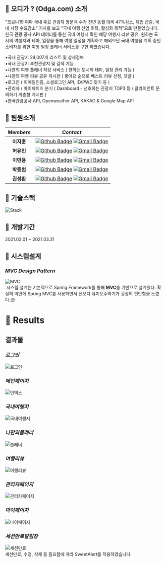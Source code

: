 
## 🚙 오디가 ? (Odga.com) 소개 
"코로나19 여파 국내 주요 관광지 방문객 수가 전년 동월 대비 47%감소, 폐업 급증, 국내 시장 수요감소“ 기사를 보고 “국내 여행 산업 회복, 활성화 목적”으로 만들었습니다.<br>
한국 관광 공사 API 데이터를 통한 국내 여행지 확인 해당 여행지 리뷰 공유, 원하는 도시의 여행지와 테마, 일정을 통해 여행 일정을 계획하고 해외보단 국내 여행을 계획 중인 소비자를 위한 여행 일정 플래너 서비스를 구현 하였습니다.

▪국내 관광지 24,007개 리스트 및 상세정보<br>
▪국내 관광지 추천관광지 및 검색 기능<br>
▪나만의 여행 플래너 작성 서비스 ( 원하는 도시와 테마, 일정 관리 가능 )<br>
▪나만의 여행 리뷰 공유 게시판 ( 좋아요 순으로 베스트 리뷰 선정, 댓글 )<br>
▪로그인 ( 이메일인증, 소셜로그인 API, ID/PWD 찾기 등 )<br>
▪관리자 / 마이페이지 분기 ( Dashboard - 선호하는 관광지 TOP3 등 / 클라이언트 문의하기 계층형 게시판 )<br>
▪한국관광공사 API, Openweather API, KAKAO & Google Map API<br>


## 🚙 팀원소개

|*Members*|*Contact*|
|:---:|---|
|**이지훈**|[![Github Badge](https://img.shields.io/badge/-Github-000?style=flat-square&logo=Github&logoColor=white)](http://github.com/lzhxxn) [![Gmail Badge](https://img.shields.io/badge/-iamzhliiv@gmail.com-c14438?style=flat-square&logo=Gmail&logoColor=white&link=mailto:iamzhliiv@gmail.com)](mailto:iamzhliiv@gmail.com)|
|**허유민**|[![Github Badge](https://img.shields.io/badge/-Github-000?style=flat-square&logo=Github&logoColor=white)](https://github.com/yumgit23) [![Gmail Badge](https://img.shields.io/badge/-ymhur980203@gmail.com-c14438?style=flat-square&logo=Gmail&logoColor=white&link=mailto:ymhur980203@gmail.com)](mailto:ymhur980203@gmail.com)|
|**이민용**|[![Github Badge](https://img.shields.io/badge/-Github-000?style=flat-square&logo=Github&logoColor=white)](https://github.com/dragongit94) [![Gmail Badge](https://img.shields.io/badge/-thecolorpoetic@gmail.com-c14438?style=flat-square&logo=Gmail&logoColor=white&link=mailto:thecolorpoetic@gmail.com)](mailto:thecolorpoetic@gmail.com)|
|**박종범**|[![Github Badge](https://img.shields.io/badge/-Github-000?style=flat-square&logo=Github&logoColor=white)](https://github.com/DobbyisFree1) [![Gmail Badge](https://img.shields.io/badge/-doby14515@gmail.com-c14438?style=flat-square&logo=Gmail&logoColor=white&link=mailto:doby14515@gmail.com)](mailto:doby14515@gmail.com)|
|**권성환**|[![Github Badge](https://img.shields.io/badge/-Github-000?style=flat-square&logo=Github&logoColor=white)](https://github.com/suadeomgit) [![Gmail Badge](https://img.shields.io/badge/-suadeomgit@gmail.com-c14438?style=flat-square&logo=Gmail&logoColor=white&link=mailto:suadeomgit@gmail.com)](mailto:suadeomgit@gmail.com)|


## 🚙 기술스택
![Stack](https://user-images.githubusercontent.com/75344302/112785046-0f37c100-908e-11eb-8f10-249dd5a9a63d.png)


## 🚙 개발기간
2021.02.01 ~ 2021.03.31

## 🚙 시스템설계
### *MVC Design Pattern*
![MVC](https://user-images.githubusercontent.com/75344302/112784452-be739880-908c-11eb-8bed-18452e6ffdfb.png)
<br>
&nbsp;시스템 설계는 기본적으로 Spring Framework를 통해 **MVC**를 기반으로 설계했다. 확실히 이번에 Spring MVC를 사용하면서 전보다 유지보수하기가 굉장히 편안함을 느꼈다.😌<br>

# 🚙 Results
## 결과물
### *로그인*
![로그인](https://user-images.githubusercontent.com/75344302/112784525-e2cf7500-908c-11eb-9c78-f3afad4853fc.gif)
### *메인페이지*
![인덱스](https://user-images.githubusercontent.com/75344302/112800845-2638dc00-90ab-11eb-972b-b22d7d4bf199.gif)
### *국내여행지*
![국내여행지](https://user-images.githubusercontent.com/75344302/112784524-e2cf7500-908c-11eb-9018-8a865a86ce4c.gif)
### *나만의플래너*
![플래너](https://user-images.githubusercontent.com/75344302/112784523-e236de80-908c-11eb-8b13-d6ec842ed73c.gif)
### *여행리뷰*
![여행리뷰](https://user-images.githubusercontent.com/75344302/112784519-e06d1b00-908c-11eb-8ea3-4914fca43811.gif)
### *관리자페이지*
![관리자페이지](https://user-images.githubusercontent.com/75344302/112800806-19b48380-90ab-11eb-8996-aae54597a422.gif)
### *마이페이지*
![마이페이지](https://user-images.githubusercontent.com/75344302/112800827-20db9180-90ab-11eb-9baa-1e5b37f07534.gif)
### *세션만료알림창*
![세션만료](https://user-images.githubusercontent.com/75344302/112800834-233deb80-90ab-11eb-8430-ffa14047f990.gif)<br>
세션만료, 수정, 삭제 등 필요함에 따라 SweetAlert를 적용하였습니다. 
